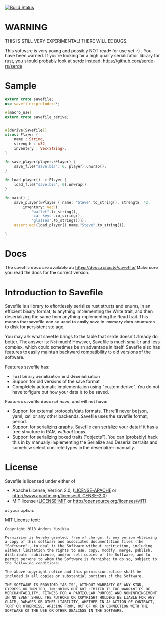 [![Build Status](https://travis-ci.org/avl/savefile.svg?branch=master)](https://travis-ci.org/avl/savefile)

# WARNING

THIS IS STILL VERY EXPERIMENTAL! THERE WILL BE BUGS.

This software is very young and possibly NOT ready for use yet :-) .
You have been warned. If you're looking for a high quality 
serialization library for rust, you should probably look at serde instead: 
https://github.com/serde-rs/serde

# Sample 

```rust
extern crate savefile;
use savefile::prelude::*;

#[macro_use]
extern crate savefile_derive;


#[derive(Savefile)]
struct Player {
    name : String,
    strength : u32,
    inventory : Vec<String>,
}

fn save_player(player:&Player) {
    save_file("save.bin", 0, player).unwrap();
}

fn load_player() -> Player {
    load_file("save.bin", 0).unwrap()
}

fn main() {
    save_player(&Player { name: "Steve".to_string(), strength: 42,
        inventory: vec!(
            "wallet".to_string(),
            "car keys".to_string(),
            "glasses".to_string())});
    assert_eq!(load_player().name,"Steve".to_string());

}

```

# Docs

The savefile docs are available at: https://docs.rs/crate/savefile/
Make sure you read the docs for the correct version.

# Introduction to Savefile 

Savefile is a library to effortlessly serialize rust structs and enums, in
an efficient binary format, to anything implementing the Write trait, and 
then deserializing the same from anything implementing the Read trait. This 
means that savefile can be used to easily save in-memory data structures to 
disk for persistent storage.

You may ask what savefile brings to the table that serde doesn't already do
better. The answer is: Not much! However, Savefile is much smaller and less 
complex, which could sometimes be an advantage in itself. Savefile also
has features to easily maintain backward compatibility to old versions
of the software.


Features savefile has:

 * Fast binary serialization and deserialization
 * Support for old versions of the save format
 * Completely automatic implementation using "custom derive". You do not have to
 figure out how your data is to be saved.
 
Features savefile does not have, and will not have:

 * Support for external protocols/data formats. There'll never be json, yaml,
 xml or any other backends. Savefile uses the savefile format, period.
 * Support for serializing graphs. Savefile can serialize your data if it has a
 tree structure in RAM, _without_ loops.
 * Support for serializing boxed traits ("objects"). You can (probably) hack this in by manually
 implementing the Serialize and Deserialize traits and somehow select concrete types in
 the deserializer manually.



# License

Savefile is licensed under either of

 * Apache License, Version 2.0, ([LICENSE-APACHE](LICENSE-APACHE) or
   http://www.apache.org/licenses/LICENSE-2.0)
 * MIT license ([LICENSE-MIT](LICENSE-MIT) or
   http://opensource.org/licenses/MIT)

at your option.

MIT License text:

```
Copyright 2018 Anders Musikka

Permission is hereby granted, free of charge, to any person obtaining a copy of this software and associated documentation files (the "Software"), to deal in the Software without restriction, including without limitation the rights to use, copy, modify, merge, publish, distribute, sublicense, and/or sell copies of the Software, and to permit persons to whom the Software is furnished to do so, subject to the following conditions:

The above copyright notice and this permission notice shall be included in all copies or substantial portions of the Software.

THE SOFTWARE IS PROVIDED "AS IS", WITHOUT WARRANTY OF ANY KIND, EXPRESS OR IMPLIED, INCLUDING BUT NOT LIMITED TO THE WARRANTIES OF MERCHANTABILITY, FITNESS FOR A PARTICULAR PURPOSE AND NONINFRINGEMENT. IN NO EVENT SHALL THE AUTHORS OR COPYRIGHT HOLDERS BE LIABLE FOR ANY CLAIM, DAMAGES OR OTHER LIABILITY, WHETHER IN AN ACTION OF CONTRACT, TORT OR OTHERWISE, ARISING FROM, OUT OF OR IN CONNECTION WITH THE SOFTWARE OR THE USE OR OTHER DEALINGS IN THE SOFTWARE.

```
